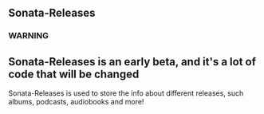 ## Sonata-Releases

### WARNING
## Sonata-Releases is an early beta, and it's a lot of code that will be changed

Sonata-Releases is used to store the info about different releases, such albums, podcasts, audiobooks and more!